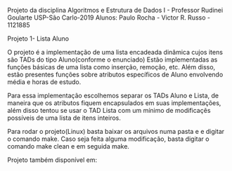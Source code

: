 Projeto da disciplina Algoritmos e Estrutura de Dados I - Professor Rudinei Goularte
USP-São Carlo-2019
Alunos:
Paulo Rocha - 
Victor R. Russo - 1121885

Projeto 1- Lista Aluno

O projeto é a implementação de uma lista encadeada dinâmica cujos itens são TADs do tipo Aluno(conforme o enunciado)
Estão implementadas as funções básicas de uma lista como inserção, remoção, etc.
Além disso, estão presentes funções sobre atributos específicos de Aluno envolvendo média e horas de estudo.

Para essa implementação escolhemos separar os TADs Aluno e Lista, de maneira que os atributos fiquem encapsulados em suas implementações,
além disso tentou se usar o TAD Lista com um mínimo de modificaçẽs possíveis de uma lista de itens inteiros.

Para rodar o projeto(Linux) basta baixar os arquivos numa pasta e e digitar o comando make.
Caso seja feita alguma modificação, basta digitar o comando make clean e em seguida make.

Projeto também disponível em:
